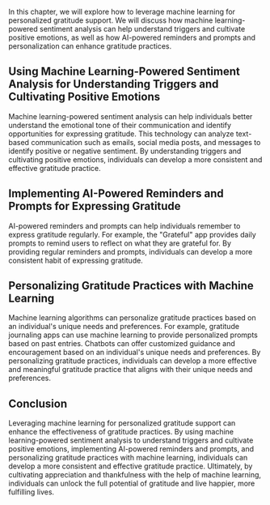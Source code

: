 
In this chapter, we will explore how to leverage machine learning for personalized gratitude support. We will discuss how machine learning-powered sentiment analysis can help understand triggers and cultivate positive emotions, as well as how AI-powered reminders and prompts and personalization can enhance gratitude practices.

Using Machine Learning-Powered Sentiment Analysis for Understanding Triggers and Cultivating Positive Emotions
--------------------------------------------------------------------------------------------------------------

Machine learning-powered sentiment analysis can help individuals better understand the emotional tone of their communication and identify opportunities for expressing gratitude. This technology can analyze text-based communication such as emails, social media posts, and messages to identify positive or negative sentiment. By understanding triggers and cultivating positive emotions, individuals can develop a more consistent and effective gratitude practice.

Implementing AI-Powered Reminders and Prompts for Expressing Gratitude
----------------------------------------------------------------------

AI-powered reminders and prompts can help individuals remember to express gratitude regularly. For example, the "Grateful" app provides daily prompts to remind users to reflect on what they are grateful for. By providing regular reminders and prompts, individuals can develop a more consistent habit of expressing gratitude.

Personalizing Gratitude Practices with Machine Learning
-------------------------------------------------------

Machine learning algorithms can personalize gratitude practices based on an individual's unique needs and preferences. For example, gratitude journaling apps can use machine learning to provide personalized prompts based on past entries. Chatbots can offer customized guidance and encouragement based on an individual's unique needs and preferences. By personalizing gratitude practices, individuals can develop a more effective and meaningful gratitude practice that aligns with their unique needs and preferences.

Conclusion
----------

Leveraging machine learning for personalized gratitude support can enhance the effectiveness of gratitude practices. By using machine learning-powered sentiment analysis to understand triggers and cultivate positive emotions, implementing AI-powered reminders and prompts, and personalizing gratitude practices with machine learning, individuals can develop a more consistent and effective gratitude practice. Ultimately, by cultivating appreciation and thankfulness with the help of machine learning, individuals can unlock the full potential of gratitude and live happier, more fulfilling lives.

